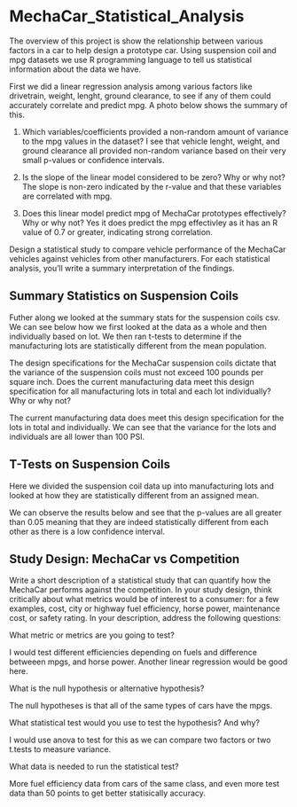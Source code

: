 # MechaCar_Statistical_Analysis
The overview of this project is show the relationship between various factors in a car to help design a prototype car. Using suspension coil and mpg datasets we use R programming language to tell us statistical information about the data we have. 


First we did a linear regression analysis among various factors like drivetrain, weight, lenght, ground clearance, to see if any of them could accurately correlate and predict mpg. A photo below shows the summary of this. 

1. Which variables/coefficients provided a non-random amount of variance to the mpg values in the dataset?
I see that vehicle lenght, weight, and ground clearance all provided non-random variance based on their very small p-values or confidence intervals. 

2. Is the slope of the linear model considered to be zero? Why or why not?
The slope is non-zero indicated by the r-value and that these variables are correlated with mpg. 

3. Does this linear model predict mpg of MechaCar prototypes effectively? Why or why not?
Yes it does predict the mpg effectivley as it has an R value of 0.7 or greater, indicating strong correlation. 



Design a statistical study to compare vehicle performance of the MechaCar vehicles against vehicles from other manufacturers. For each statistical analysis, you’ll write a summary interpretation of the findings.

## Summary Statistics on Suspension Coils

Futher along we looked at the summary stats for the suspension coils csv. We can see below how we first looked at the data as a whole and then individually based on lot. We then ran t-tests to determine if the manufacturing lots are statistically different from the mean population. 

The design specifications for the MechaCar suspension coils dictate that the variance of the suspension coils must not exceed 100 pounds per square inch. Does the current manufacturing data meet this design specification for all manufacturing lots in total and each lot individually? Why or why not?

The current manufacturing data does meet this design specification for the lots in total and individually. We can see that the variance for the lots and individuals are all lower than 100 PSI. 

## T-Tests on Suspension Coils

Here we divided the suspension coil data up into manufacturing lots and looked at how they are statistically different from an assigned mean. 

We can observe the results below and see that the p-values are all greater than 0.05 meaning that they are indeed statistically different from each other as there is a low confidence interval. 

## Study Design: MechaCar vs Competition

Write a short description of a statistical study that can quantify how the MechaCar performs against the competition. In your study design, think critically about what metrics would be of interest to a consumer: for a few examples, cost, city or highway fuel efficiency, horse power, maintenance cost, or safety rating.
In your description, address the following questions:

What metric or metrics are you going to test?

I would test different efficiencies depending on fuels and difference betweeen mpgs, and horse power. Another linear regression would be good here.

What is the null hypothesis or alternative hypothesis?

The null hypotheses is that all of the same types of cars have the mpgs. 

What statistical test would you use to test the hypothesis? And why?

I would use anova to test for this as we can compare two factors or two t.tests to measure variance.

What data is needed to run the statistical test?

More fuel efficiency data from cars of the same class, and even more test data than 50 points to get better statisically accuracy. 



